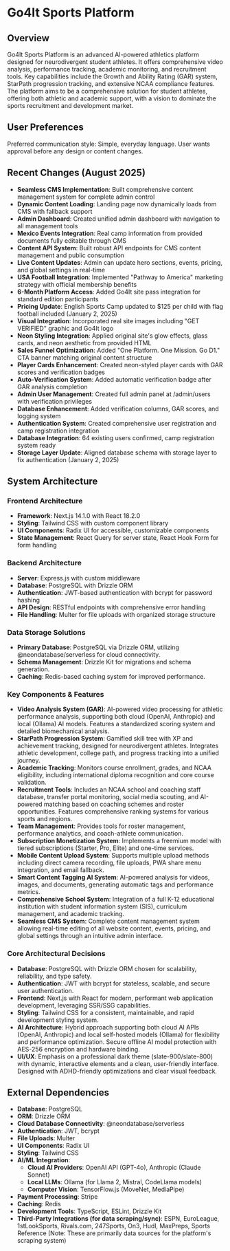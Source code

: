 # Go4It Sports Platform

## Overview

Go4It Sports Platform is an advanced AI-powered athletics platform designed for neurodivergent student athletes. It offers comprehensive video analysis, performance tracking, academic monitoring, and recruitment tools. Key capabilities include the Growth and Ability Rating (GAR) system, StarPath progression tracking, and extensive NCAA compliance features. The platform aims to be a comprehensive solution for student athletes, offering both athletic and academic support, with a vision to dominate the sports recruitment and development market.

## User Preferences

Preferred communication style: Simple, everyday language.
User wants approval before any design or content changes.

## Recent Changes (August 2025)

- **Seamless CMS Implementation**: Built comprehensive content management system for complete admin control
- **Dynamic Content Loading**: Landing page now dynamically loads from CMS with fallback support
- **Admin Dashboard**: Created unified admin dashboard with navigation to all management tools
- **Mexico Events Integration**: Real camp information from provided documents fully editable through CMS
- **Content API System**: Built robust API endpoints for CMS content management and public consumption
- **Live Content Updates**: Admin can update hero sections, events, pricing, and global settings in real-time
- **USA Football Integration**: Implemented "Pathway to America" marketing strategy with official membership benefits
- **6-Month Platform Access**: Added Go4It site pass integration for standard edition participants
- **Pricing Update**: English Sports Camp updated to $125 per child with flag football included (January 2, 2025)
- **Visual Integration**: Incorporated real site images including "GET VERIFIED" graphic and Go4It logo
- **Neon Styling Integration**: Applied original site's glow effects, glass cards, and neon aesthetic from provided HTML
- **Sales Funnel Optimization**: Added "One Platform. One Mission. Go D1." CTA banner matching original content structure
- **Player Cards Enhancement**: Created neon-styled player cards with GAR scores and verification badges
- **Auto-Verification System**: Added automatic verification badge after GAR analysis completion
- **Admin User Management**: Created full admin panel at /admin/users with verification privileges
- **Database Enhancement**: Added verification columns, GAR scores, and logging system
- **Authentication System**: Created comprehensive user registration and camp registration integration
- **Database Integration**: 64 existing users confirmed, camp registration system ready
- **Storage Layer Update**: Aligned database schema with storage layer to fix authentication (January 2, 2025)

## System Architecture

### Frontend Architecture
- **Framework**: Next.js 14.1.0 with React 18.2.0
- **Styling**: Tailwind CSS with custom component library
- **UI Components**: Radix UI for accessible, customizable components
- **State Management**: React Query for server state, React Hook Form for form handling

### Backend Architecture
- **Server**: Express.js with custom middleware
- **Database**: PostgreSQL with Drizzle ORM
- **Authentication**: JWT-based authentication with bcrypt for password hashing
- **API Design**: RESTful endpoints with comprehensive error handling
- **File Handling**: Multer for file uploads with organized storage structure

### Data Storage Solutions
- **Primary Database**: PostgreSQL via Drizzle ORM, utilizing @neondatabase/serverless for cloud connectivity.
- **Schema Management**: Drizzle Kit for migrations and schema generation.
- **Caching**: Redis-based caching system for improved performance.

### Key Components & Features
- **Video Analysis System (GAR)**: AI-powered video processing for athletic performance analysis, supporting both cloud (OpenAI, Anthropic) and local (Ollama) AI models. Features a standardized scoring system and detailed biomechanical analysis.
- **StarPath Progression System**: Gamified skill tree with XP and achievement tracking, designed for neurodivergent athletes. Integrates athletic development, college path, and progress tracking into a unified journey.
- **Academic Tracking**: Monitors course enrollment, grades, and NCAA eligibility, including international diploma recognition and core course validation.
- **Recruitment Tools**: Includes an NCAA school and coaching staff database, transfer portal monitoring, social media scouting, and AI-powered matching based on coaching schemes and roster opportunities. Features comprehensive ranking systems for various sports and regions.
- **Team Management**: Provides tools for roster management, performance analytics, and coach-athlete communication.
- **Subscription Monetization System**: Implements a freemium model with tiered subscriptions (Starter, Pro, Elite) and one-time services.
- **Mobile Content Upload System**: Supports multiple upload methods including direct camera recording, file uploads, PWA share menu integration, and email fallback.
- **Smart Content Tagging AI System**: AI-powered analysis for videos, images, and documents, generating automatic tags and performance metrics.
- **Comprehensive School System**: Integration of a full K-12 educational institution with student information system (SIS), curriculum management, and academic tracking.
- **Seamless CMS System**: Complete content management system allowing real-time editing of all website content, events, pricing, and global settings through an intuitive admin interface.

### Core Architectural Decisions
- **Database**: PostgreSQL with Drizzle ORM chosen for scalability, reliability, and type safety.
- **Authentication**: JWT with bcrypt for stateless, scalable, and secure user authentication.
- **Frontend**: Next.js with React for modern, performant web application development, leveraging SSR/SSG capabilities.
- **Styling**: Tailwind CSS for a consistent, maintainable, and rapid development styling system.
- **AI Architecture**: Hybrid approach supporting both cloud AI APIs (OpenAI, Anthropic) and local self-hosted models (Ollama) for flexibility and performance optimization. Secure offline AI model protection with AES-256 encryption and hardware binding.
- **UI/UX**: Emphasis on a professional dark theme (slate-900/slate-800) with dynamic, interactive elements and a clean, user-friendly interface. Designed with ADHD-friendly optimizations and clear visual feedback.

## External Dependencies

- **Database**: PostgreSQL
- **ORM**: Drizzle ORM
- **Cloud Database Connectivity**: @neondatabase/serverless
- **Authentication**: JWT, bcrypt
- **File Uploads**: Multer
- **UI Components**: Radix UI
- **Styling**: Tailwind CSS
- **AI/ML Integration**:
    - **Cloud AI Providers**: OpenAI API (GPT-4o), Anthropic (Claude Sonnet)
    - **Local LLMs**: Ollama (for Llama 2, Mistral, CodeLlama models)
    - **Computer Vision**: TensorFlow.js (MoveNet, MediaPipe)
- **Payment Processing**: Stripe
- **Caching**: Redis
- **Development Tools**: TypeScript, ESLint, Drizzle Kit
- **Third-Party Integrations (for data scraping/sync)**: ESPN, EuroLeague, 1stLookSports, Rivals.com, 247Sports, On3, Hudl, MaxPreps, Sports Reference (Note: These are primarily data sources for the platform's scraping system)
